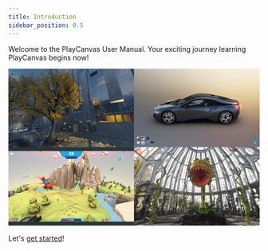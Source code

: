```yaml
---
title: Introduction
sidebar_position: 0.5
---
```


Welcome to the PlayCanvas User Manual. Your exciting journey learning PlayCanvas begins now!

![PlayCanvas Demos](/img/user-manual/playcanvas-demos.webp)

Let's [get started](getting-started)!
